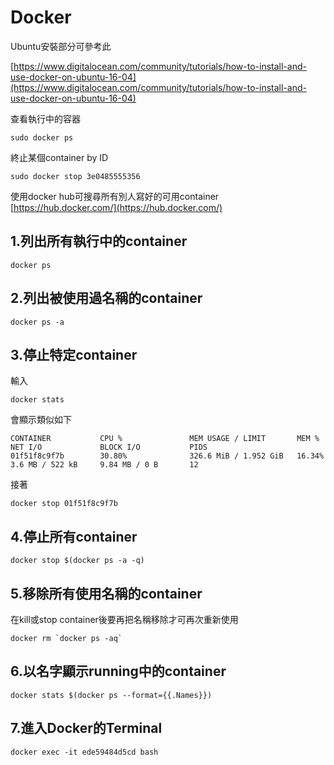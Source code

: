 # Docker

Ubuntu安裝部分可參考此

[https://www.digitalocean.com/community/tutorials/how-to-install-and-use-docker-on-ubuntu-16-04](https://www.digitalocean.com/community/tutorials/how-to-install-and-use-docker-on-ubuntu-16-04)

查看執行中的容器

```text
sudo docker ps
```

終止某個container by ID

```text
sudo docker stop 3e0485555356
```

使用docker hub可搜尋所有別人寫好的可用container  
[https://hub.docker.com/](https://hub.docker.com/)

## 1.列出所有執行中的container

```text
docker ps
```

## 2.列出被使用過名稱的container

```text
docker ps -a
```

## 3.停止特定container

輸入

```text
docker stats
```

會顯示類似如下

```text
CONTAINER           CPU %               MEM USAGE / LIMIT       MEM %               NET I/O             BLOCK I/O           PIDS
01f51f8c9f7b        30.80%              326.6 MiB / 1.952 GiB   16.34%              3.6 MB / 522 kB     9.84 MB / 0 B       12
```

接著

```text
docker stop 01f51f8c9f7b
```

## 4.停止所有container

```text
docker stop $(docker ps -a -q)
```

## 5.移除所有使用名稱的container

在kill或stop container後要再把名稱移除才可再次重新使用

```text
docker rm `docker ps -aq`
```

## 6.以名字顯示running中的container

```text
docker stats $(docker ps --format={{.Names}})
```

## 7.進入Docker的Terminal

```text
docker exec -it ede59484d5cd bash
```

